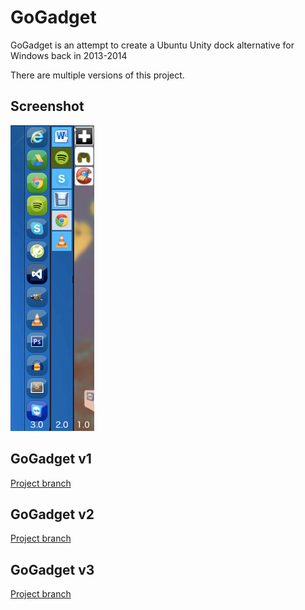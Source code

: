# GoGadget
GoGadget is an attempt to create a Ubuntu Unity dock alternative for Windows back in 2013-2014

There are multiple versions of this project.

## Screenshot

![Screenshot Image](https://github.com/Quacky2200/GoGadget/blob/master/GoGadget.png)

## GoGadget v1
[Project branch](https://github.com/Quacky2200/gogadget/tree/v1)

## GoGadget v2
[Project branch](https://github.com/Quacky2200/gogadget/tree/v2)

## GoGadget v3
[Project branch](https://github.com/Quacky2200/gogadget/tree/v3)
